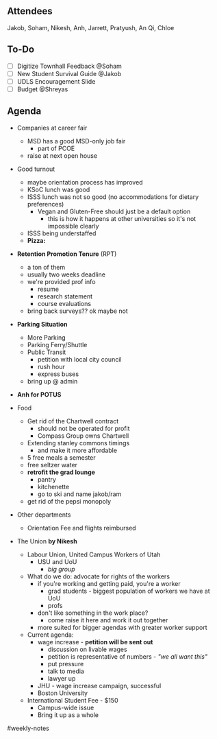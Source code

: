 ## Attendees
Jakob, Soham, Nikesh, Anh, Jarrett, Pratyush, An Qi, Chloe

## To-Do
- [ ] Digitize Townhall Feedback @Soham
- [ ] New Student Survival Guide @Jakob
- [ ] UDLS Encouragement Slide
- [ ] Budget @Shreyas

## Agenda
- Companies at career fair
	- MSD has a good MSD-only job fair
		- part of PCOE
	- raise at next open house
- Good turnout
	- maybe orientation process has improved
	- KSoC lunch was good
	- ISSS lunch was not so good (no accommodations for dietary preferences)
		- Vegan and Gluten-Free should just be a default option
			- this is how it happens at other universities so it's not impossible clearly
	- ISSS being understaffed 
	- **Pizza:** 
- **Retention Promotion Tenure** (RPT)
	- a ton of them
	- usually two weeks deadline
	- we're provided prof info
		- resume
		- research statement
		- course evaluations
	- bring back surveys?? ok maybe not
- **Parking Situation**
	- More Parking
	- Parking Ferry/Shuttle
	- Public Transit
		- petition with local city council 
		- rush hour 
		- express buses
	- bring up @ admin
- **Anh for POTUS**
- Food
	- Get rid of the Chartwell contract
		- should not be operated for profit
		- Compass Group owns Chartwell 
	- Extending stanley commons timings
		- and make it more affordable
	- 5 free meals a semester
	- free seltzer water
	- **retrofit the grad lounge**
		- pantry
		- kitchenette
		- go to ski and name jakob/ram
	- get rid of the pepsi monopoly
- Other departments
	- Orientation Fee and flights reimbursed

- The Union **by Nikesh**
	- Labour Union, United Campus Workers of Utah
		- USU and UoU
			- *big group*
	- What do we do: advocate for rights of the workers
		- if you're working and getting paid, you're a worker
			- grad students - biggest population of workers we have at UoU
			- profs
		- don't like something in the work place? 
			- come raise it here and work it out together
		- more suited for bigger agendas with greater worker support
	- Current agenda:
		- wage increase - **petition will be sent out**
			- discussion on livable wages
			- petition is representative of numbers - *"we all want this"*
			- put pressure
			- talk to media
			- lawyer up
		- JHU - wage increase campaign, successful
		- Boston University
	- International Student Fee - $150
		- Campus-wide issue
		- Bring it up as a whole


#weekly-notes
